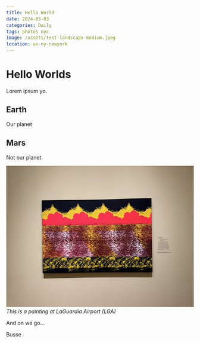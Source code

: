 ```yaml
---
title: Hello World
date: 2024-05-03
categories: Daily
tags: photos nyc
image: /assets/test-landscape-medium.jpeg
location: us-ny-newyork
---
```


# Hello Worlds
Lorem ipsum yo.

## Earth
Our planet

## Mars
Not our planet

![test image](/assets/test-landscape-medium.jpeg)
_This is a painting at LaGuardia Airport (LGA)_

And on we go...

Busse